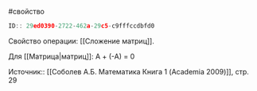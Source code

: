#свойство 

```javascript
ID:: 29ed0390-2722-462a-29c5-c9fffccdbfd0 
```

Свойство операции: [[Сложение матриц]].

Для [[Матрица|матриц]]: 
A + (-A) = 0

Источник:: [[Соболев А.Б. Математика Книга 1 (Academia 2009)]], стр. 29